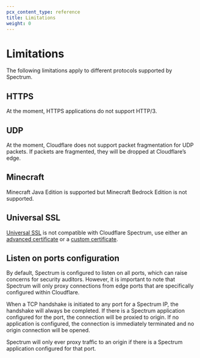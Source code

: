 ```yaml
---
pcx_content_type: reference
title: Limitations
weight: 0
---
```


# Limitations

The following limitations apply to different protocols supported by Spectrum.

## HTTPS

At the moment, HTTPS applications do not support HTTP/3.

## UDP

At the moment, Cloudflare does not support packet fragmentation for UDP packets. If packets are fragmented, they will be dropped at Cloudflare’s edge.

## Minecraft

Minecraft Java Edition is supported but Minecraft Bedrock Edition is not supported.

## Universal SSL

[Universal SSL](/ssl/edge-certificates/universal-ssl/) is not compatible with Cloudflare Spectrum, use either an [advanced certificate](/ssl/edge-certificates/advanced-certificate-manager/) or a [custom certificate](/ssl/edge-certificates/custom-certificates/).

## Listen on ports configuration

By default, Spectrum is configured to listen on all ports, which can raise concerns for security auditors. However, it is important to note that Spectrum will only proxy connections from edge ports that are specifically configured within Cloudflare.

When a TCP handshake is initiated to any port for a Spectrum IP, the handshake will always be completed. If there is a Spectrum application configured for the port, the connection will be proxied to origin. If no application is configured, the connection is immediately terminated and no origin connection will be opened.

Spectrum will only ever proxy traffic to an origin if there is a Spectrum application configured for that port.
